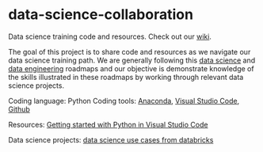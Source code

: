 # data-science-collaboration
Data science training code and resources. Check out our [wiki](https://github.com/galileia/data-science-collaboration/wiki).

The goal of this project is to share code and resources as we navigate our data science training path. 
We are generally following this [data science](https://github.com/boringPpl/data-science-roadmap) and [data engineering](https://github.com/boringPpl/data-engineer-roadmap) roadmaps and our objective is demonstrate knowledge of the skills illustrated in these roadmaps by working through relevant data science projects. 

Coding language: Python 
Coding tools: [Anaconda](https://www.anaconda.com/products/individual), [Visual Studio Code](https://code.visualstudio.com), [Github](https://github.com)

Resources: [Getting started with Python in Visual Studio Code](https://youtu.be/7EXd4_ttIuw)

Data science projects: [data science use cases from databricks](https://databricks.com/p/ebook/the-big-book-of-data-science-use-cases)
